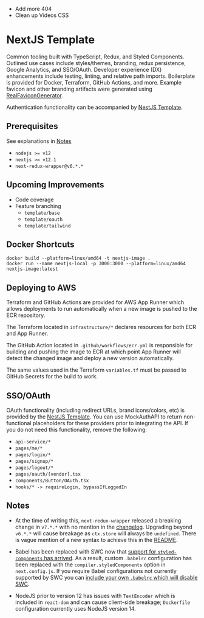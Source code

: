 - Add more 404
- Clean up Videos CSS






















# NextJS Template

Common tooling built with TypeScript, Redux, and Styled Components. Outlined use cases include styles/themes, branding, redux persistence, Google Analytics, and SSO/OAuth. Developer experience (DX) enhancements include testing, linting, and relative path imports. Boilerplate is provided for Docker, Terraform, GitHub Actions, and more. Example favicon and other branding artifacts were generated using [RealFaviconGenerator](https://realfavicongenerator.net/).

Authentication functionality can be accompanied by [NestJS Template](https://github.com/mdlindsey/template-nestjs).

## Prerequisites

See explanations in [Notes](#notes)

- `nodejs >= v12`
- `nextjs >= v12.1`
- `next-redux-wrapper@v6.*.*`

## Upcoming Improvements

- Code coverage
- Feature branching
    - `template/base`
    - `template/oauth`
    - `template/tailwind`

## Docker Shortcuts

```
docker build --platform=linux/amd64 -t nextjs-image .
docker run --name nextjs-local -p 3000:3000 --platform=linux/amd64 nextjs-image:latest
```

## Deploying to AWS

Terraform and GitHub Actions are provided for AWS App Runner which allows deployments to run automatically when a new image is pushed to the ECR repository.

The Terraform located in `infrastructure/*` declares resources for both ECR and App Runner.

The GitHub Action located in `.github/workflows/ecr.yml` is responsible for building and pushing the image to ECR at which point App Runner will detect the changed image and deploy a new version automatically.

The same values used in the Terraform `variables.tf` must be passed to GitHub Secrets for the build to work.

## SSO/OAuth

OAuth functionality (including redirect URLs, brand icons/colors, etc) is provided by the [NestJS Template](https://github.com/mdlindsey/template-nestjs). You can use MockAuthAPI to return non-functional placeholders for these providers prior to integrating the API. If you do not need this functionality, remove the following:

- `api-service/*`
- `pages/me/*`
- `pages/login/*`
- `pages/signup/*`
- `pages/logout/*`
- `pages/oauth/[vendor].tsx`
- `components/Button/OAuth.tsx`
- `hooks/* -> requireLogin, bypassIfLoggedIn`

## Notes

- At the time of writing this, `next-redux-wrapper` released a breaking change in `v7.*.*` with no mention in the [changelog](https://github.com/kirill-konshin/next-redux-wrapper/releases). Upgrading beyond `v6.*.*` will cause breakage as `ctx.store` will always be `undefined`. There is vague mention of a new syntax to achieve this in the [README](https://github.com/kirill-konshin/next-redux-wrapper#app).

- Babel has been replaced with SWC now that [support for `styled-components` has arrived](https://github.com/vercel/next.js/discussions/30174). As a result, custom `.babelrc` configuration has been replaced with the `compiler.styledComponents` option in `next.config.js`. If you require Babel configurations not currently supported by SWC you can [include your own `.babelrc` which will disable SWC](https://nextjs.org/docs/messages/swc-disabled).

- NodeJS prior to version 12 has issues with `TextEncoder` which is included in `react-dom` and can cause client-side breakage; `Dockerfile` configuration currently uses NodeJS version 14.
